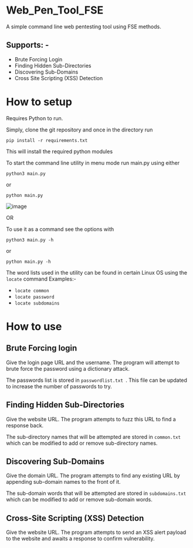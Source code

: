# Web_Pen_Tool_FSE

A simple command line web pentesting tool using FSE methods.

## Supports: -
* Brute Forcing Login
* Finding Hidden Sub-Directories
* Discovering Sub-Domains
* Cross Site Scripting (XSS) Detection

# How to setup

Requires Python to run. 

Simply, clone the git repository and once in the directory run
```
pip install -r requirements.txt
```
This will install the required python modules

To start the command line utility in menu mode run main.py using either
```
python3 main.py
```
or
```
python main.py
```

![image](https://github.com/EliteGamerSiddhu/testing/assets/65298483/216ea3ab-3bb8-4c4e-b35b-741c29ed9fe8)

OR

To use it as a command see the options with
```
python3 main.py -h
```
or
```
python main.py -h
```

The word lists used in the utility can be found in certain Linux OS using the ```locate``` command
Examples:-
* ```locate common```
* ```locate password```
* ```locate subdomains```

# How to use

## Brute Forcing login
Give the login page URL and the username. The program will attempt to brute force the password using a dictionary attack.

The passwords list is stored in ```passwordlist.txt ```. This file can be updated to increase the number of passwords to try.

## Finding Hidden Sub-Directories
Give the website URL. The program attempts to fuzz this URL to find a response back.

The sub-directory names that will be attempted are stored in ```common.txt``` which can be modified to add or remove sub-directory names.

## Discovering Sub-Domains
Give the domain URL. The program attempts to find any existing URL by appending sub-domain names to the front of it.

The sub-domain words that will be attempted are stored in ```subdomains.txt``` which can be modified to add or remove sub-domain words.

## Cross-Site Scripting (XSS) Detection
Give the website URL. The program attempts to send an XSS alert payload to the website and awaits a response to confirm vulnerability.
